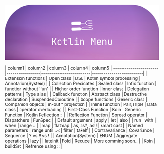 ![alt text](https://github.com/rajumark/kotmenu/blob/main/KOTLIN%20MENU.png)


| column1               | column2         | column3                 | column4                  |  column5 |
-----------------------|-----------------|-------------------------|--------------------------|
 | Extension functions   | Open class      | DSL                     | Kotlin symbol processing | Annotation(System) |
 | Collection Predicates | Sealed class    | Infix function          | function without 'fun'   |
 | Higher order function | Inner class     | Delegation patterns     | Type alias               |
 | Callback function     | Abstract class  | Destructive declaration | SuspendedCoroutine       |
 | Scope functions       | Generic class   | Companion objects       | in-out * projection      |
 | Inline function       | Pair,Triple     | Data class              | operator overloading     |
 | First-Class Function  | Koin            | Generic Function        | Kotlin Reflection ::     |
 | Reflection Function   | Spread operator | Dispatchers             | FunSpec                  |
 | Default argument      | apply           | let                     | also                     |
 | run                   | with            | when                    | range ..                 |
 | map                   | flatmap         | as, as?, as!!           | smart cast               |
 | Named parameters      | range until ..< | filter                  | takeIf                   |
 | Contravariance        | Covariance      | Sequence                | ?  vs !! vs !            |
 | Annotation(System)    | ENUM            | Aggregate operations    | lazy                     |
 | lateinit              | Fold            | Reduce                  | More comming soon..      |
 | Koin                  | buildSrc        | Refrence using ::       | 

















 




